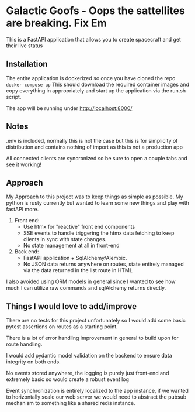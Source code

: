 # Galactic Goofs - Oops the sattellites are breaking. Fix Em

This is a FastAPI application that allows you to create spacecraft and get their live status

## Installation

The entire application is dockerized so once you have cloned the repo
    ```
    docker-compose up
    ```
This should download the required container images and copy everything in appropriately and start up the application via the run.sh script.

The app will be running under <http://localhost:8000/>

## Notes

.env is included, normally this is not the case but this is for simplicity of distribution and contains nothing of import as this is not a production app

All connected clients are syncronized so be sure to open a couple tabs and see it working!

## Approach

My Approach to this project was to keep things as simple as possible. My python is rusty currently but wanted to learn some new things and play with fastAPI more.

1. Front end:
    - Use htmx for "reactive" front end components
    - SSE events to handle triggering the htmx data fetching to keep clients in sync with state changes.
    - No state management at all in front-end
2. Back end:
    - FastAPI application + SqlAlchemy/Alembic.
    - No JSON data returns anywhere on routes, state entirely managed via the data returned in the list route in HTML

I also avoided using ORM models in general since I wanted to see how much I can utilize raw commands and sqlAlchemy returns directly.

## Things I would love to add/improve

There are no tests for this project unfortunately so I would add some basic pytest assertions on routes as a starting point.

There is a lot of error handling improvement in general to build upon for route handling.

I would add pydantic model validation on the backend to ensure data integrity on both ends.

No events stored anywhere, the logging is purely just front-end and extremely basic so would create a robust event log

Event synchronization is entirely localized to the app instance, if we wanted to horizontally scale our web server we would need to abstract the pubsub mechanism to something like a shared redis instance.
